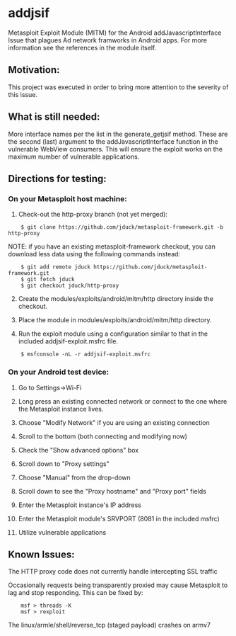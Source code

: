 # addjsif

Metasploit Exploit Module (MITM) for the Android addJavascriptInterface Issue that plagues Ad network framworks in Android apps. For more information see the references in the module itself.


## Motivation:

This project was executed in order to bring more attention to the severity of this issue.


## What is still needed:

More interface names per the list in the generate_getjsif method. These are the second (last) argument to the addJavascriptInterface function in the vulnerable WebView consumers. This will ensure the exploit works on the maximum number of vulnerable applications.


## Directions for testing:

### On your Metasploit host machine:

1. Check-out the http-proxy branch (not yet merged):

```
    $ git clone https://github.com/jduck/metasploit-framework.git -b http-proxy
```

NOTE: if you have an existing metasploit-framework checkout, you can download less data using the following commands instead:

```
    $ git add remote jduck https://github.com/jduck/metasploit-framework.git
    $ git fetch jduck
    $ git checkout jduck/http-proxy
```

2. Create the modules/exploits/android/mitm/http directory inside the checkout.

3. Place the module in modules/exploits/android/mitm/http directory.

4. Run the exploit module using a configuration similar to that in the included addjsif-exploit.msfrc file.

```
    $ msfconsole -nL -r addjsif-exploit.msfrc
```

### On your Android test device:

1. Go to Settings->Wi-Fi

2. Long press an existing connected network or connect to the one where the Metasploit instance lives.

3. Choose "Modify Network" if you are using an existing connection

4. Scroll to the bottom (both connecting and modifying now)

5. Check the "Show advanced options" box

6. Scroll down to "Proxy settings"

7. Choose "Manual" from the drop-down

8. Scroll down to see the "Proxy hostname" and "Proxy port" fields

9. Enter the Metasploit instance's IP address

10. Enter the Metasploit module's SRVPORT (8081 in the included msfrc)

11. Utilize vulnerable applications


## Known Issues:

The HTTP proxy code does not currently handle intercepting SSL traffic

Occasionally requests being transparently proxied may cause Metasploit to lag and stop responding. This can be fixed by:

```
    msf > threads -K
    msf > rexploit
```

The linux/armle/shell/reverse_tcp (staged payload) crashes on armv7


